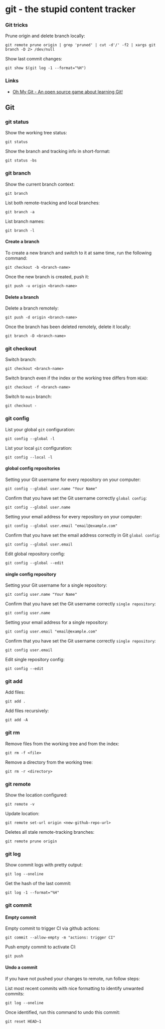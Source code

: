 # git - the stupid content tracker

### Git tricks

Prune origin and delete branch locally:
```shell
git remote prune origin | grep 'pruned' | cut -d'/' -f2 | xargs git branch -D 2> /dev/null
```

Show last commit changes:
```shell
git show $(git log -1 --format="%H")
```

### Links

- [Oh My Git - An open source game about learning Git!](https://ohmygit.org/)

## Git

### git status

Show the working tree status:
```shell
git status
```
Show the branch and tracking info in short-format:
```shell
git status -bs
```

### git branch

Show the current branch context:
```shell
git branch
```

List both remote-tracking and local branches:
```shell
git branch -a
```

List branch names:
```shell
git branch -l
```

#### Create a branch

To create a new branch and switch to it at same time, run the following command:
```shell
git checkout -b <branch-name>
```

Once the new branch is created, push it:
```shell
git push -u origin <branch-name>
```

#### Delete a branch

Delete a branch remotely:
```shell
git push -d origin <branch-name>
```

Once the branch has been deleted remotely, delete it locally:
```shell
git branch -D <branch-name>
```

### git checkout

Switch branch:
```shell
git checkout <branch-name>
```

Switch branch even if the index or the working tree differs from `HEAD`:
```shell
git checkout -f <branch-name>
```

Switch to `main` branch:
```shell
git checkout -
```

### git config

List your global `git` configuration:
```shell
git config --global -l
```

List your local `git` configuration:
```shell
git config --local -l
```

#### global config repositories

Setting your Git username for every repository on your computer:
```shell
git config --global user.name "Your Name"
```
Confirm that you have set the Git username correctly `global config`:
```shell
git config --global user.name
```

Setting your email address for every repository on your computer:
```shell
git config --global user.email "email@example.com"
```

Confirm that you have set the email address correctly in Git `global config`:
```shell
git config --global user.email
```

Edit global repository config:
```shell
git config --global --edit
```

#### single config repository

Setting your Git username for a single repository:
```shell
git config user.name "Your Name"
```

Confirm that you have set the Git username correctly `single repository`:
```shell
git config user.name
```

Setting your email address for a single repository:
```shell
git config user.email "email@example.com"
```

Confirm that you have set the Git username correctly `single repository`:
```shell
git config user.email
```

Edit single repository config:
```shell
git config --edit
```

### git add

Add files:
```shell
git add .
```

Add files recursively:
```shell
git add -A
```

### git rm

Remove files from the working tree and from the index:
```shell
git rm -f <file>
```

Remove a directory from the working tree:
```shell
git rm -r <directory>
```

### git remote

Show the location configured:
```shell
git remote -v
```

Update location:
```shell
git remote set-url origin <new-github-repo-url>
```

Deletes all stale remote-tracking branches:
```shell
git remote prune origin
```

### git log

Show commit logs with pretty output:
```shell
git log --oneline
```

Get the hash of the last commit:
```shell
git log -1 --format="%H"
```

### git commit

#### Empty commit

Empty commit to trigger CI via github actions:
```shell
git commit --allow-empty -m "actions: trigger CI"
```

Push empty commit to activate CI:
```
git push
```

#### Undo a commit

If you have not pushed your changes to remote, run follow steps:

List most recent commits with nice formatting to identify unwanted commits:
```shell
git log --oneline
```

Once identified, run this command to undo this commit:
```shell
git reset HEAD~1
```
